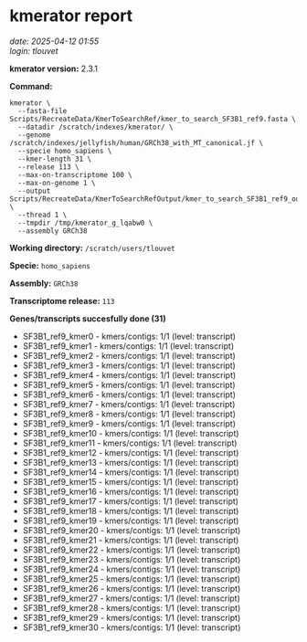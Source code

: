 # kmerator report
*date: 2025-04-12 01:55*  
*login: tlouvet*

**kmerator version:** 2.3.1

**Command:**

```
kmerator \
  --fasta-file Scripts/RecreateData/KmerToSearchRef/kmer_to_search_SF3B1_ref9.fasta \
  --datadir /scratch/indexes/kmerator/ \
  --genome /scratch/indexes/jellyfish/human/GRCh38_with_MT_canonical.jf \
  --specie homo_sapiens \
  --kmer-length 31 \
  --release 113 \
  --max-on-transcriptome 100 \
  --max-on-genome 1 \
  --output Scripts/RecreateData/KmerToSearchRefOutput/kmer_to_search_SF3B1_ref9_output \
  --thread 1 \
  --tmpdir /tmp/kmerator_g_lqabw0 \
  --assembly GRCh38
```

**Working directory:** `/scratch/users/tlouvet`

**Specie:** `homo_sapiens`

**Assembly:** `GRCh38`

**Transcriptome release:** `113`

**Genes/transcripts succesfully done (31)**

- SF3B1_ref9_kmer0 - kmers/contigs: 1/1 (level: transcript)
- SF3B1_ref9_kmer1 - kmers/contigs: 1/1 (level: transcript)
- SF3B1_ref9_kmer2 - kmers/contigs: 1/1 (level: transcript)
- SF3B1_ref9_kmer3 - kmers/contigs: 1/1 (level: transcript)
- SF3B1_ref9_kmer4 - kmers/contigs: 1/1 (level: transcript)
- SF3B1_ref9_kmer5 - kmers/contigs: 1/1 (level: transcript)
- SF3B1_ref9_kmer6 - kmers/contigs: 1/1 (level: transcript)
- SF3B1_ref9_kmer7 - kmers/contigs: 1/1 (level: transcript)
- SF3B1_ref9_kmer8 - kmers/contigs: 1/1 (level: transcript)
- SF3B1_ref9_kmer9 - kmers/contigs: 1/1 (level: transcript)
- SF3B1_ref9_kmer10 - kmers/contigs: 1/1 (level: transcript)
- SF3B1_ref9_kmer11 - kmers/contigs: 1/1 (level: transcript)
- SF3B1_ref9_kmer12 - kmers/contigs: 1/1 (level: transcript)
- SF3B1_ref9_kmer13 - kmers/contigs: 1/1 (level: transcript)
- SF3B1_ref9_kmer14 - kmers/contigs: 1/1 (level: transcript)
- SF3B1_ref9_kmer15 - kmers/contigs: 1/1 (level: transcript)
- SF3B1_ref9_kmer16 - kmers/contigs: 1/1 (level: transcript)
- SF3B1_ref9_kmer17 - kmers/contigs: 1/1 (level: transcript)
- SF3B1_ref9_kmer18 - kmers/contigs: 1/1 (level: transcript)
- SF3B1_ref9_kmer19 - kmers/contigs: 1/1 (level: transcript)
- SF3B1_ref9_kmer20 - kmers/contigs: 1/1 (level: transcript)
- SF3B1_ref9_kmer21 - kmers/contigs: 1/1 (level: transcript)
- SF3B1_ref9_kmer22 - kmers/contigs: 1/1 (level: transcript)
- SF3B1_ref9_kmer23 - kmers/contigs: 1/1 (level: transcript)
- SF3B1_ref9_kmer24 - kmers/contigs: 1/1 (level: transcript)
- SF3B1_ref9_kmer25 - kmers/contigs: 1/1 (level: transcript)
- SF3B1_ref9_kmer26 - kmers/contigs: 1/1 (level: transcript)
- SF3B1_ref9_kmer27 - kmers/contigs: 1/1 (level: transcript)
- SF3B1_ref9_kmer28 - kmers/contigs: 1/1 (level: transcript)
- SF3B1_ref9_kmer29 - kmers/contigs: 1/1 (level: transcript)
- SF3B1_ref9_kmer30 - kmers/contigs: 1/1 (level: transcript)
